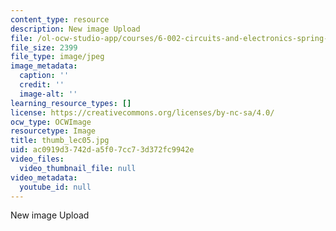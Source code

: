 ```yaml
---
content_type: resource
description: New image Upload
file: /ol-ocw-studio-app/courses/6-002-circuits-and-electronics-spring-2007/ac0919d3742da5f07cc73d372fc9942e_thumb_lec05.jpg
file_size: 2399
file_type: image/jpeg
image_metadata:
  caption: ''
  credit: ''
  image-alt: ''
learning_resource_types: []
license: https://creativecommons.org/licenses/by-nc-sa/4.0/
ocw_type: OCWImage
resourcetype: Image
title: thumb_lec05.jpg
uid: ac0919d3-742d-a5f0-7cc7-3d372fc9942e
video_files:
  video_thumbnail_file: null
video_metadata:
  youtube_id: null
---
```

New image Upload